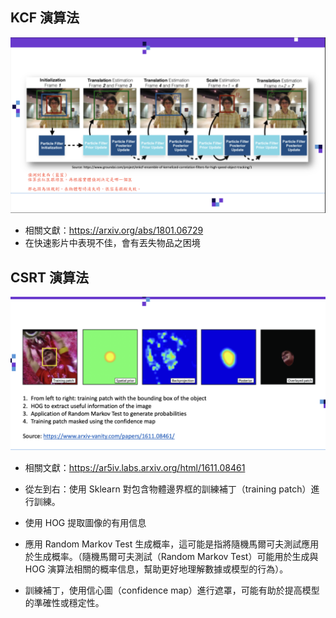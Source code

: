 ## KCF 演算法

![upgit_20240514_1715623605.png](https://raw.githubusercontent.com/kcwc1029/obsidian-upgit-image/main/2024/05/upgit_20240514_1715623605.png)

-   相關文獻：https://arxiv.org/abs/1801.06729
-   在快速影片中表現不佳，會有丟失物品之困境

## CSRT 演算法

![upgit_20240514_1715624043.png](https://raw.githubusercontent.com/kcwc1029/obsidian-upgit-image/main/2024/05/upgit_20240514_1715624043.png)

-   相關文獻：https://ar5iv.labs.arxiv.org/html/1611.08461

-   從左到右：使用 Sklearn 對包含物體邊界框的訓練補丁（training patch）進行訓練。
-   使用 HOG 提取圖像的有用信息
-   應用 Random Markov Test 生成概率，這可能是指將隨機馬爾可夫測試應用於生成概率。（隨機馬爾可夫測試（Random Markov Test）可能用於生成與 HOG 演算法相關的概率信息，幫助更好地理解數據或模型的行為）。
-   訓練補丁，使用信心圖（confidence map）進行遮罩，可能有助於提高模型的準確性或穩定性。
